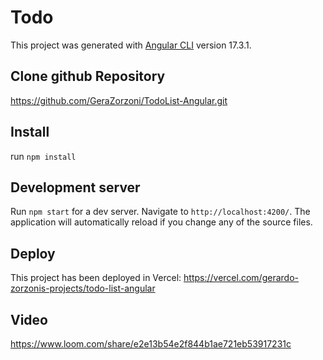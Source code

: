 # Todo

This project was generated with [Angular CLI](https://github.com/angular/angular-cli) version 17.3.1.

## Clone github Repository

https://github.com/GeraZorzoni/TodoList-Angular.git

## Install

run `npm install`

## Development server

Run `npm start` for a dev server. Navigate to `http://localhost:4200/`. The application will automatically reload if you change any of the source files.

## Deploy

This project has been deployed in Vercel:
https://vercel.com/gerardo-zorzonis-projects/todo-list-angular

## Video

https://www.loom.com/share/e2e13b54e2f844b1ae721eb53917231c
